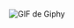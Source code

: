 <!DOCTYPE html>
<html>
<head>
  <title>Imagen alineada con div</title>
  <style>
    .container {
      text-align: center; /* Para alinear horizontalmente el contenido */
      margin-top: 50px; /* Margen superior para separar la imagen del borde superior */
    }
  </style>
</head>
<body>
  <div class="container">
    <img src="https://media.giphy.com/media/BemKqR9RDK4V2/giphy.gif" alt="GIF de Giphy">
  </div>
</body>
</html>
